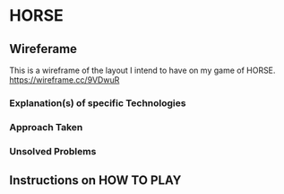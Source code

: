 # HORSE 


## Wireferame
This is a wireframe of the layout I intend to have on my game of HORSE.
<https://wireframe.cc/9VDwuR>

### Explanation(s) of specific Technologies 


### Approach Taken


### Unsolved Problems


## Instructions on HOW TO PLAY